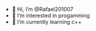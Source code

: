- 👋 Hi, I’m @Rafael201007
- 👀 I’m interested in progamming
- 🌱 I’m currently learning c++

<!---
Rafael201007/Rafael201007 is a ✨ special ✨ repository because its `README.md` (this file) appears on your GitHub profile.
You can click the Preview link to take a look at your changes.
--->
